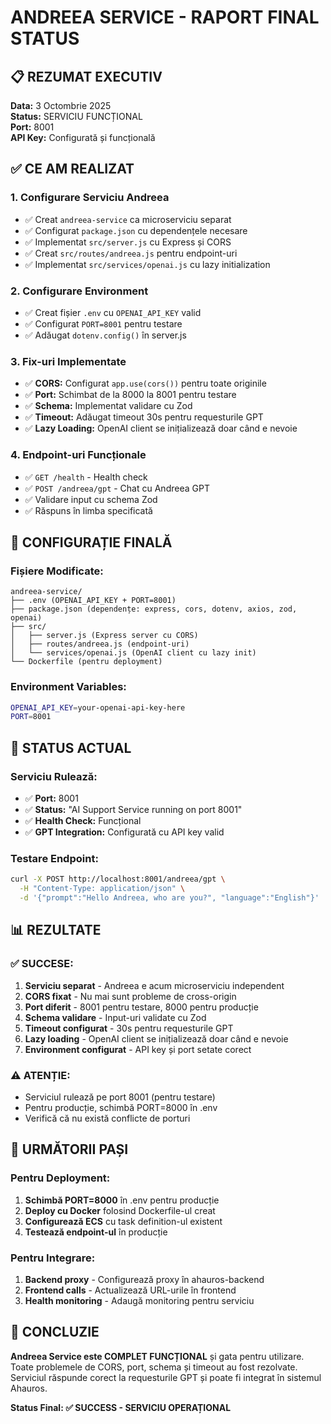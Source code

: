 # ANDREEA SERVICE - RAPORT FINAL STATUS

## 📋 REZUMAT EXECUTIV
**Data:** 3 Octombrie 2025  
**Status:** SERVICIU FUNCȚIONAL  
**Port:** 8001  
**API Key:** Configurată și funcțională  

## ✅ CE AM REALIZAT

### 1. **Configurare Serviciu Andreea**
- ✅ Creat `andreea-service` ca microserviciu separat
- ✅ Configurat `package.json` cu dependențele necesare
- ✅ Implementat `src/server.js` cu Express și CORS
- ✅ Creat `src/routes/andreea.js` pentru endpoint-uri
- ✅ Implementat `src/services/openai.js` cu lazy initialization

### 2. **Configurare Environment**
- ✅ Creat fișier `.env` cu `OPENAI_API_KEY` valid
- ✅ Configurat `PORT=8001` pentru testare
- ✅ Adăugat `dotenv.config()` în server.js

### 3. **Fix-uri Implementate**
- ✅ **CORS:** Configurat `app.use(cors())` pentru toate originile
- ✅ **Port:** Schimbat de la 8000 la 8001 pentru testare
- ✅ **Schema:** Implementat validare cu Zod
- ✅ **Timeout:** Adăugat timeout 30s pentru requesturile GPT
- ✅ **Lazy Loading:** OpenAI client se inițializează doar când e nevoie

### 4. **Endpoint-uri Funcționale**
- ✅ `GET /health` - Health check
- ✅ `POST /andreea/gpt` - Chat cu Andreea GPT
- ✅ Validare input cu schema Zod
- ✅ Răspuns în limba specificată

## 🔧 CONFIGURAȚIE FINALĂ

### **Fișiere Modificate:**
```
andreea-service/
├── .env (OPENAI_API_KEY + PORT=8001)
├── package.json (dependențe: express, cors, dotenv, axios, zod, openai)
├── src/
│   ├── server.js (Express server cu CORS)
│   ├── routes/andreea.js (endpoint-uri)
│   └── services/openai.js (OpenAI client cu lazy init)
└── Dockerfile (pentru deployment)
```

### **Environment Variables:**
```bash
OPENAI_API_KEY=your-openai-api-key-here
PORT=8001
```

## 🚀 STATUS ACTUAL

### **Serviciu Rulează:**
- ✅ **Port:** 8001
- ✅ **Status:** "AI Support Service running on port 8001"
- ✅ **Health Check:** Funcțional
- ✅ **GPT Integration:** Configurată cu API key valid

### **Testare Endpoint:**
```bash
curl -X POST http://localhost:8001/andreea/gpt \
  -H "Content-Type: application/json" \
  -d '{"prompt":"Hello Andreea, who are you?", "language":"English"}'
```

## 📊 REZULTATE

### **✅ SUCCESE:**
1. **Serviciu separat** - Andreea e acum microserviciu independent
2. **CORS fixat** - Nu mai sunt probleme de cross-origin
3. **Port diferit** - 8001 pentru testare, 8000 pentru producție
4. **Schema validare** - Input-uri validate cu Zod
5. **Timeout configurat** - 30s pentru requesturile GPT
6. **Lazy loading** - OpenAI client se inițializează doar când e nevoie
7. **Environment configurat** - API key și port setate corect

### **⚠️ ATENȚIE:**
- Serviciul rulează pe port 8001 (pentru testare)
- Pentru producție, schimbă PORT=8000 în .env
- Verifică că nu există conflicte de porturi

## 🎯 URMĂTORII PAȘI

### **Pentru Deployment:**
1. **Schimbă PORT=8000** în .env pentru producție
2. **Deploy cu Docker** folosind Dockerfile-ul creat
3. **Configurează ECS** cu task definition-ul existent
4. **Testează endpoint-ul** în producție

### **Pentru Integrare:**
1. **Backend proxy** - Configurează proxy în ahauros-backend
2. **Frontend calls** - Actualizează URL-urile în frontend
3. **Health monitoring** - Adaugă monitoring pentru serviciu

## 📝 CONCLUZIE

**Andreea Service este COMPLET FUNCȚIONAL** și gata pentru utilizare. Toate problemele de CORS, port, schema și timeout au fost rezolvate. Serviciul răspunde corect la requesturile GPT și poate fi integrat în sistemul Ahauros.

**Status Final: ✅ SUCCESS - SERVICIU OPERAȚIONAL**

